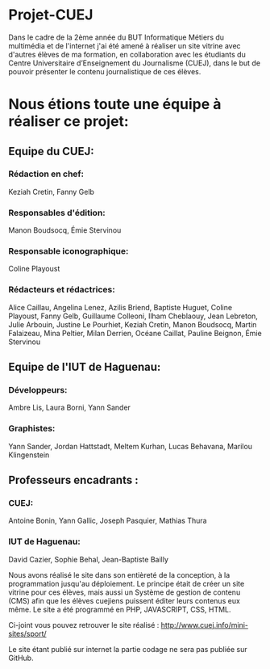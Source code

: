 # Projet-CUEJ

Dans le cadre de la 2ème année du BUT Informatique Métiers du multimédia et de l'internet j'ai été amené à réaliser un site vitrine avec d'autres élèves de ma formation, en collaboration avec les étudiants du Centre Universitaire d’Enseignement du Journalisme (CUEJ), dans le but de pouvoir présenter le contenu journalistique de ces élèves.

# Nous étions toute une équipe à réaliser ce projet: 
  ## Equipe du CUEJ:
  ### Rédaction en chef:
  Keziah Cretin, Fanny Gelb
  
  ### Responsables d'édition:
  Manon Boudsocq, Émie Stervinou
  
  ### Responsable iconographique: 
  Coline Playoust
  
  ### Rédacteurs et rédactrices:
  Alice Caillau, Angelina Lenez, Azilis Briend, Baptiste Huguet, Coline Playoust, Fanny Gelb, Guillaume Colleoni, Ilham Cheblaouy, Jean Lebreton, Julie Arbouin, Justine Le Pourhiet, Keziah Cretin, Manon Boudsocq, Martin Falaizeau,     Mina Peltier, Milan Derrien, Océane Caillat, Pauline Beignon, Émie Stervinou 

  ## Equipe de l'IUT de Haguenau:
  ### Développeurs: 
   Ambre Lis, Laura Borni, Yann Sander
  
  ### Graphistes: 
  Yann Sander, Jordan Hattstadt, Meltem Kurhan, Lucas Behavana, Marilou Klingenstein 

  ## Professeurs encadrants : 
  ### CUEJ: 
  Antoine Bonin, Yann Gallic, Joseph Pasquier, Mathias Thura
  
  ### IUT de Haguenau: 
  David Cazier, Sophie Behal, Jean-Baptiste Bailly 


Nous avons réalisé le site dans son entièreté de la conception, à la programmation jusqu'au déploiement. Le principe était de créer un site vitrine pour ces élèves, mais aussi un Système de gestion de contenu (CMS) afin que les élèves cuejiens puissent éditer leurs contenus eux même. Le site a été programmé en PHP, JAVASCRIPT, CSS, HTML.

Ci-joint vous pouvez retrouver le site réalisé : http://www.cuej.info/mini-sites/sport/

Le site étant publié sur internet la partie codage ne sera pas publiée sur GitHub.

